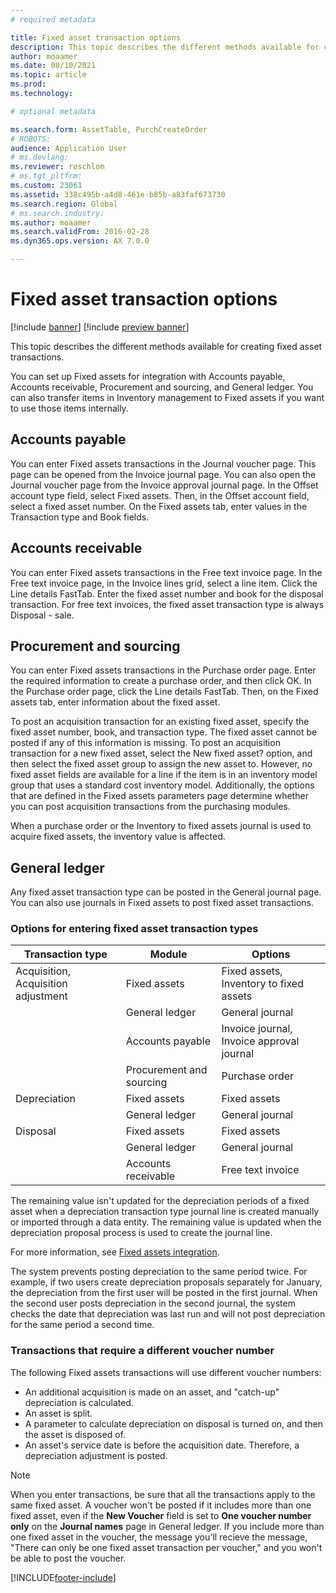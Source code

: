 ```yaml
---
# required metadata

title: Fixed asset transaction options
description: This topic describes the different methods available for creating fixed asset transactions.
author: moaamer
ms.date: 08/10/2021
ms.topic: article
ms.prod: 
ms.technology: 

# optional metadata

ms.search.form: AssetTable, PurchCreateOrder
# ROBOTS: 
audience: Application User
# ms.devlang: 
ms.reviewer: roschlom
# ms.tgt_pltfrm: 
ms.custom: 23061
ms.assetid: 338c495b-a4d8-461e-b85b-a83faf673730
ms.search.region: Global
# ms.search.industry: 
ms.author: moaamer
ms.search.validFrom: 2016-02-28
ms.dyn365.ops.version: AX 7.0.0

---
```


# Fixed asset transaction options

[!include [banner](../includes/banner.md)]
[!include [preview banner](../includes/preview-banner.md)]

This topic describes the different methods available for creating fixed asset transactions.

You can set up Fixed assets for integration with Accounts payable, Accounts receivable, Procurement and sourcing, and General ledger. You can also transfer items in Inventory management to Fixed assets if you want to use those items internally.

## Accounts payable
You can enter Fixed assets transactions in the Journal voucher page. This page can be opened from the Invoice journal page. You can also open the Journal voucher page from the Invoice approval journal page. In the Offset account type field, select Fixed assets. Then, in the Offset account field, select a fixed asset number. On the Fixed assets tab, enter values in the Transaction type and Book fields.

## Accounts receivable
You can enter Fixed assets transactions in the Free text invoice page.  In the Free text invoice page, in the Invoice lines grid, select a line item. Click the Line details FastTab. Enter the fixed asset number and book for the disposal transaction. For free text invoices, the fixed asset transaction type is always Disposal - sale.

## Procurement and sourcing
You can enter Fixed assets transactions in the Purchase order page. Enter the required information to create a purchase order, and then click OK. In the Purchase order page, click the Line details FastTab. Then, on the Fixed assets tab, enter information about the fixed asset. 

To post an acquisition transaction for an existing fixed asset, specify the fixed asset number, book, and transaction type. The fixed asset cannot be posted if any of this information is missing. To post an acquisition transaction for a new fixed asset, select the New fixed asset? option, and then select the fixed asset group to assign the new asset to. However, no fixed asset fields are available for a line if the item is in an inventory model group that uses a standard cost inventory model. Additionally, the options that are defined in the Fixed assets parameters page determine whether you can post acquisition transactions from the purchasing modules. 

When a purchase order or the Inventory to fixed assets journal is used to acquire fixed assets, the inventory value is affected.

## General ledger
Any fixed asset transaction type can be posted in the General journal page. You can also use journals in Fixed assets to post fixed asset transactions.

### Options for entering fixed asset transaction types


| Transaction type                    | Module                   | Options                                   |
|-------------------------------------|--------------------------|-------------------------------------------|
| Acquisition, Acquisition adjustment | Fixed assets             | Fixed assets, Inventory to fixed assets   |
|                                     | General ledger           | General journal                           |
|                                     | Accounts payable         | Invoice journal, Invoice approval journal |
|                                     | Procurement and sourcing | Purchase order                            |
| Depreciation                        | Fixed assets             | Fixed assets                              |
|                                     | General ledger           | General journal                           |
| Disposal                            | Fixed assets             | Fixed assets                              |
|                                     | General ledger           | General journal                           |
|                                     | Accounts receivable      | Free text invoice                         |

The remaining value isn't updated for the depreciation periods of a fixed asset when a depreciation transaction type journal line is created manually or imported through a data entity. The remaining value is updated when the depreciation proposal process is used to create the journal line.

For more information, see [Fixed assets integration](fixed-asset-integration.md).

The system prevents posting depreciation to the same period twice. For example, if two users create depreciation proposals separately for January, the depreciation from the first user will be posted in the first journal. When the second user posts depreciation in the second journal, the system checks the date that depreciation was last run and will not post depreciation for the same period a second time.

### Transactions that require a different voucher number

The following Fixed assets transactions will use different voucher numbers:

- An additional acquisition is made on an asset, and "catch-up" depreciation is calculated.
- An asset is split.
- A parameter to calculate depreciation on disposal is turned on, and then the asset is disposed of.
- An asset's service date is before the acquisition date. Therefore, a depreciation adjustment is posted.

> [!NOTE]
> When you enter transactions, be sure that all the transactions apply to the same fixed asset. A voucher won't be posted if it includes more than one fixed asset, even if the **New Voucher** field is set to **One voucher number only** on the **Journal names** page in General ledger. If you include more than one fixed asset in the voucher, the message you'll recieve the message, "There can only be one fixed asset transaction per voucher," and you won't be able to post the voucher.

[!INCLUDE[footer-include](../../includes/footer-banner.md)]

